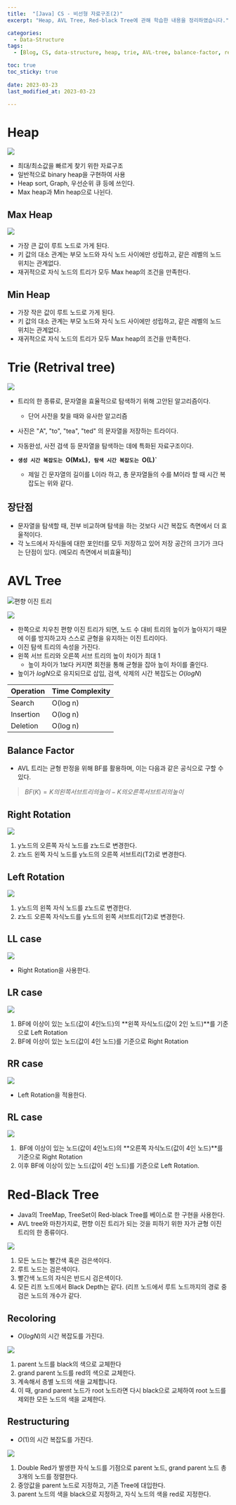 ```yaml
---
title:  "[Java] CS - 비선형 자료구조(2)"
excerpt: "Heap, AVL Tree, Red-black Tree에 관해 학습한 내용을 정리하였습니다."

categories:
  - Data-Structure
tags:
  - [Blog, CS, data-structure, heap, trie, AVL-tree, balance-factor, red-black-tree, recoloring, restructuring]

toc: true
toc_sticky: true
 
date: 2023-03-23
last_modified_at: 2023-03-23

---
```

# Heap

![](https://velog.velcdn.com/images%2Fagugu95%2Fpost%2Fc29bbead-31f3-4962-9836-c2b1563fdeb2%2Fimage.png)

- 최대/최소값을 빠르게 찾기 위한 자료구조
- 일반적으로 binary heap을 구현하여 사용
- Heap sort, Graph, 우선순위 큐 등에 쓰인다.
- Max heap과 Min heap으로 나뉜다.

## Max Heap

![](https://upload.wikimedia.org/wikipedia/commons/thumb/c/c4/Max-Heap-new.svg/220px-Max-Heap-new.svg.png)

- 가장 큰 값이 루트 노드로 가게 된다.
- 키 값의 대소 관계는 부모 노드와 자식 노드 사이에만 성립하고, 같은 레벨의 노드 위치는 관계없다.
- 재귀적으로 자식 노드의 트리가 모두 Max heap의 조건을 만족한다.

## Min Heap

- 가장 작은 값이 루트 노드로 가게 된다.
- 키 값의 대소 관계는 부모 노드와 자식 노드 사이에만 성립하고, 같은 레벨의 노드 위치는 관계없다.
- 재귀적으로 자식 노드의 트리가 모두 Max heap의 조건을 만족한다.

# Trie (Retrival tree)

![](https://upload.wikimedia.org/wikipedia/commons/thumb/b/be/Trie_example.svg/250px-Trie_example.svg.png)

- 트리의 한 종류로, 문자열을 효율적으로 탐색하기 위해 고안된 알고리즘이다.
	- 단어 사전을 찾을 때와 유사한 알고리즘
- 사진은 "A", "to", "tea", "ted" 의 문자열을 저장하는 트라이다.
- 자동완성, 사전 검색 등 문자열을 탐색하는 데에 특화된 자료구조이다.

- **`생성 시간 복잡도는 `O(MxL)`, 탐색 시간 복잡도는 `O(L)`**  
	- 제일 긴 문자열의 길이를 L이라 하고, 총 문자열들의 수를 M이라 할 때 시간 복잡도는 위와 같다.

## 장단점
- 문자열을 탐색할 때, 전부 비교하며 탐색을 하는 것보다 시간 복잡도 측면에서 더 효울적이다.
- 각 노드에서 자식들에 대한 포인터를 모두 저장하고 있어 저장 공간의 크기가 크다는 단점이 있다. (메모리 측면에서 비효율적)]


# AVL Tree

![편향 이진 트리](https://blog.kakaocdn.net/dn/GX6P4/btro38abpzQ/u91k4skNIXRIOTpslYwmR1/img.png)

![](https://www.programiz.com/sites/tutorial2program/files/avl-tree_update-bf.png)

- 한쪽으로 치우친 편향 이진 트리가 되면, 노드 수 대비 트리의 높이가 높아지기 때문에 이를 방지하고자 스스로 균형을 유지하는 이진 트리이다.
- 이진 탐색 트리의 속성을 가진다.
- 왼쪽 서브 트리와 오른쪽 서브 트리의 높이 차이가 최대 1
	- 높이 차이가 1보다 커지면 회전을 통해 균형을 잡아 높이 차이를 줄인다.
- 높이가 $log N$으로 유지되므로 삽입, 검색, 삭제의 시간 복잡도는 $O(logN)$

| Operation | Time Complexity |
| --------- | --------------- |
| Search    | O(log n)        |
| Insertion | O(log n)        |
| Deletion  | O(log n)        |


## Balance Factor

- AVL 트리는 균형 판정을 위해 BF를 활용하며, 이는 다음과 같은 공식으로 구할 수 있다.
> $BF(K) = K의 왼쪽 서브트리의 높이 - K의 오른쪽 서브트리의 높이$

## Right Rotation

![](https://img1.daumcdn.net/thumb/R1280x0/?scode=mtistory2&fname=https%3A%2F%2Fblog.kakaocdn.net%2Fdn%2FwxXjj%2Fbtro6alLimV%2Fo7oeM9EtG3PDAfNd7Nnlqk%2Fimg.png)

1. y노드의 오른쪽 자식 노드를 z노드로 변경한다.  
2. z노드 왼쪽 자식 노드를 y노드의 오른쪽 서브트리(T2)로 변경한다.

## Left Rotation

![](https://img1.daumcdn.net/thumb/R1280x0/?scode=mtistory2&fname=https%3A%2F%2Fblog.kakaocdn.net%2Fdn%2Fbvi2dr%2FbtrpaIoxOIj%2FvbPMbWybCbhmgCqkwLYFg0%2Fimg.png)

1. y노드의 왼쪽 자식 노드를 z노드로 변경한다.  
2. z노드 오른쪽 자식노드를 y노드의 왼쪽 서브트리(T2)로 변경한다.

## LL case

![](https://img1.daumcdn.net/thumb/R1280x0/?scode=mtistory2&fname=https%3A%2F%2Fblog.kakaocdn.net%2Fdn%2FbaSn1R%2FbtrpiIt2dht%2FY3kiKmhWBmyWhPzXlWinzK%2Fimg.png)

- Right Rotation을 사용한다.

## LR case

![](https://img1.daumcdn.net/thumb/R1280x0/?scode=mtistory2&fname=https%3A%2F%2Fblog.kakaocdn.net%2Fdn%2FN49KJ%2FbtrpiuWMW3t%2FiyKeW0PbnWYQRuyciwGQd1%2Fimg.png)

1. BF에 이상이 있는 노드(값이 4인노드)의 **왼쪽 자식노드(값이 2인 노드)**를 기준으로 Left Rotation
2. BF에 이상이 있는 노드(값이 4인 노드)를 기준으로 Right Rotation

## RR case

![](https://img1.daumcdn.net/thumb/R1280x0/?scode=mtistory2&fname=https%3A%2F%2Fblog.kakaocdn.net%2Fdn%2F6FueX%2FbtrpcP8N29L%2F0KEPdtSTmitNQD3o9aW2Vk%2Fimg.png)

- Left Rotation을 적용한다.

## RL case
![](https://img1.daumcdn.net/thumb/R1280x0/?scode=mtistory2&fname=https%3A%2F%2Fblog.kakaocdn.net%2Fdn%2FbT4BgF%2FbtrpaH4eyAO%2FUk8nJOYUCgNoIeKfoUAhN1%2Fimg.png)

1.  BF에 이상이 있는 노드(값이 4인노드)의 **오른쪽 자식노드(값이 4인 노드)**를 기준으로 Right Rotation
2. 이후 BF에 이상이 있는 노드(값이 4인 노드)를 기준으로 Left Rotation.

# Red-Black Tree    

- Java의 TreeMap, TreeSet이 Red-black Tree를 베이스로 한 구현을 사용한다.
- AVL tree와 마찬가지로, 편향 이진 트리가 되는 것을 피하기 위한 자가 균형 이진 트리의 한 종류이다.

![](https://img1.daumcdn.net/thumb/R1280x0/?scode=mtistory2&fname=https%3A%2F%2Fblog.kakaocdn.net%2Fdn%2FwMsde%2FbtrNvZznEnZ%2Fwf7CgKqXD4fecTHbjuXWIK%2Fimg.png)

1. 모든 노드는 빨간색 혹은 검은색이다.
2.  루트 노드는 검은색이다.
3.  빨간색 노드의 자식은 반드시 검은색이다.
4.  모든 리프 노드에서 Black Depth는 같다. (리프 노드에서 루트 노드까지의 경로 중 검은 노드의 개수가 같다.


## Recoloring

- $O(logN)$의 시간 복잡도를 가진다.

![](https://img1.daumcdn.net/thumb/R1280x0/?scode=mtistory2&fname=https%3A%2F%2Fblog.kakaocdn.net%2Fdn%2FuMaQw%2FbtrNv0E5n5T%2FSrupNj8kwWm7K1t0Y4zit1%2Fimg.png)

1. parent 노드를 black의 색으로 교체한다
2. grand parent 노드를 red의 색으로 교체한다.
3. 계속해서 층별 노드의 색을 교체합니다.
4. 이 때, grand parent 노드가 root 노드라면 다시 black으로 교체하여 root 노드를 제외한 모든 노드의 색을 교체한다.

## Restructuring

- $O(1)$의 시간 복잡도를 가진다.

![](https://img1.daumcdn.net/thumb/R1280x0/?scode=mtistory2&fname=https%3A%2F%2Fblog.kakaocdn.net%2Fdn%2FuMaQw%2FbtrNv0E5n5T%2FSrupNj8kwWm7K1t0Y4zit1%2Fimg.png)

1. Double Red가 발생한 자식 노드를 기점으로 parent 노드, grand parent 노드 총 3개의 노드를 정렬한다.
2. 중앙값을 parent 노드로 지정하고, 기존 Tree에 대입한다. 
3. parent 노드의 색을 black으로 지정하고, 자식 노드의 색을 red로 지정한다.